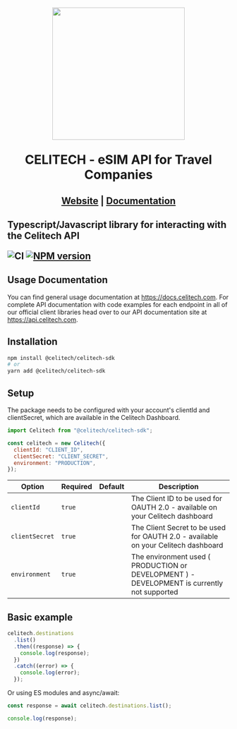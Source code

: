 <h1 align="center">
    <a style="text-decoration: none" href="https://www.celitech.com">
      <img width="300px" src="https://celitech.com/wp-content/uploads/2022/11/CELITECH-eSIM-Platform_2-1024x306.jpg" />
      <p align="center">CELITECH - eSIM API for Travel Companies </p>
    </a>
</h1>
<h2 align="center">
  <a href="https://celitech.com">Website</a> | <a href="https://docs.celitech.com">Documentation</a>
<h2>

Typescript/Javascript library for interacting with the Celitech API

![CI](https://github.com/Celitech/CelitechSDK/actions/workflows/linting.yml/badge.svg)
[![NPM version](https://img.shields.io/npm/v/@celitech/celitech-sdk)](https://www.npmjs.com/package/@celitech/celitech-sdk)

## Usage Documentation

You can find general usage documentation at <https://docs.celitech.com>.  For complete API documentation with code examples for each endpoint in all of our official client libraries head over to our API documentation site at <https://api.celitech.com>.

## Installation

```sh
npm install @celitech/celitech-sdk
# or
yarn add @celitech/celitech-sdk
```

## Setup

The package needs to be configured with your account's clientId and clientSecret, which are available in the <a style="text-decoration: none" href="https://www.celitech.net">Celitech Dashboard.</a>

```js
import Celitech from "@celitech/celitech-sdk";

const celitech = new Celitech({
  clientId: "CLIENT_ID",
  clientSecret: "CLIENT_SECRET",
  environment: "PRODUCTION",
});
```

| Option         | Required | Default | Description                                                                                 |
| -------------- | -------- | ------- | ------------------------------------------------------------------------------------------- |
| `clientId`     | `true`   |         | The Client ID to be used for OAUTH 2.0 - available on your Celitech dashboard               |
| `clientSecret` | `true`   |         | The Client Secret to be used for OAUTH 2.0 - available on your Celitech dashboard           |
| `environment`  | `true`   |         | The environment used ( PRODUCTION or DEVELOPMENT ) - DEVELOPMENT is currently not supported |

## Basic example

```js
celitech.destinations
  .list()
  .then((response) => {
    console.log(response);
  })
  .catch((error) => {
    console.log(error);
  });
```

Or using ES modules and async/await:

```js
const response = await celitech.destinations.list();

console.log(response);
```
